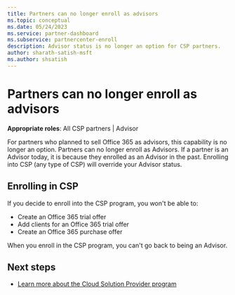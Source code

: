 ```yaml
---
title: Partners can no longer enroll as advisors
ms.topic: conceptual
ms.date: 05/24/2023
ms.service: partner-dashboard
ms.subservice: partnercenter-enroll
description: Advisor status is no longer an option for CSP partners.
author: sharath-satish-msft
ms.author: shsatish
---
```


# Partners can no longer enroll as advisors

**Appropriate roles**: All CSP partners | Advisor

For partners who planned to sell Office 365 as advisors, this capability is no longer an option. Partners can no longer enroll as Advisors. If a partner is an Advisor today, it is because they enrolled as an Advisor in the past.
Enrolling into CSP (any type of CSP) will override your Advisor status.

## Enrolling in CSP

If you decide to enroll into the CSP program, you won't be able to:

- Create an Office 365 trial offer
- Add clients for an Office 365 trial offer
- Create an Office 365 purchase offer

When you enroll in the CSP program, you can't go back to being an Advisor.

## Next steps

- [Learn more about the Cloud Solution Provider program](csp-overview.md)

